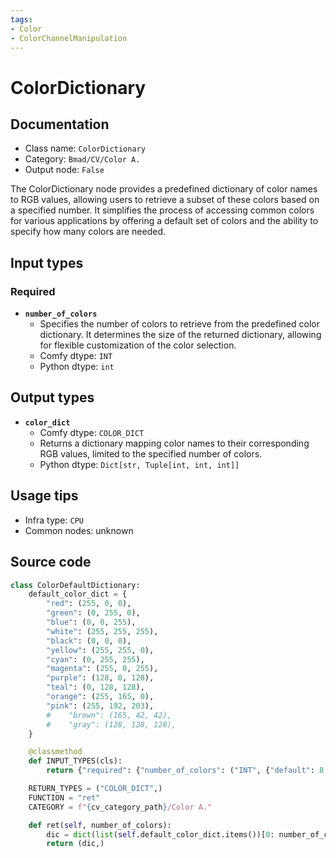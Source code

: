 ```yaml
---
tags:
- Color
- ColorChannelManipulation
---
```


# ColorDictionary
## Documentation
- Class name: `ColorDictionary`
- Category: `Bmad/CV/Color A.`
- Output node: `False`

The ColorDictionary node provides a predefined dictionary of color names to RGB values, allowing users to retrieve a subset of these colors based on a specified number. It simplifies the process of accessing common colors for various applications by offering a default set of colors and the ability to specify how many colors are needed.
## Input types
### Required
- **`number_of_colors`**
    - Specifies the number of colors to retrieve from the predefined color dictionary. It determines the size of the returned dictionary, allowing for flexible customization of the color selection.
    - Comfy dtype: `INT`
    - Python dtype: `int`
## Output types
- **`color_dict`**
    - Comfy dtype: `COLOR_DICT`
    - Returns a dictionary mapping color names to their corresponding RGB values, limited to the specified number of colors.
    - Python dtype: `Dict[str, Tuple[int, int, int]]`
## Usage tips
- Infra type: `CPU`
- Common nodes: unknown


## Source code
```python
class ColorDefaultDictionary:
    default_color_dict = {
        "red": (255, 0, 0),
        "green": (0, 255, 0),
        "blue": (0, 0, 255),
        "white": (255, 255, 255),
        "black": (0, 0, 0),
        "yellow": (255, 255, 0),
        "cyan": (0, 255, 255),
        "magenta": (255, 0, 255),
        "purple": (128, 0, 128),
        "teal": (0, 128, 128),
        "orange": (255, 165, 0),
        "pink": (255, 192, 203),
        #    "brown": (165, 42, 42),
        #    "gray": (128, 128, 128),
    }

    @classmethod
    def INPUT_TYPES(cls):
        return {"required": {"number_of_colors": ("INT", {"default": 8, "min": 2, "max": 12})}}

    RETURN_TYPES = ("COLOR_DICT",)
    FUNCTION = "ret"
    CATEGORY = f"{cv_category_path}/Color A."

    def ret(self, number_of_colors):
        dic = dict(list(self.default_color_dict.items())[0: number_of_colors])
        return (dic,)

```
